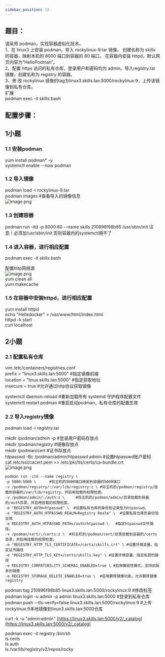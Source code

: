 ```yaml
---
sidebar_position: 12
---
```


## **题目：**
请采用 podman，实现容器虚拟化技术。 <br />1、在 linux3 上安装 podman，导入 rockylinux-9.tar 镜像。 创建名称为 skills 的容器，映射本机的 8000 端口到容器的 80 端口， 在容器内安装 httpd，默认网页内容为“HelloPodman”。 <br />2、配置 https 访问的私有仓库，登录用户和密码均为 admin。导入registry.tar 镜像，创建名称为 registry 的容器。 <br />3、修 改 rockylinux 镜像的tag为linux3.skills.lan:5000/rockylinux:9，上传该镜像到私有仓库。<br />扩展<br />podman exec -it skills bash

## 配置步骤：
## 1小题
### 1.1 安装podman
yum install podman* -y<br />systemctl enable --now podman
### 1.2 导入镜像
podman load -i rockylinux-9.tar<br />podman images  #查看导入的镜像信息<br />![image.png](https://cdn.nlark.com/yuque/0/2024/png/33622884/1706090679574-18dfe548-3992-4aee-9f9a-92f29b52ba03.png#averageHue=%23320c26&clientId=u0c7e01e1-0e05-4&from=paste&height=80&id=vkvyA&originHeight=80&originWidth=736&originalType=binary&ratio=1&rotation=0&showTitle=false&size=26386&status=done&style=none&taskId=u7353ca89-cf49-47c0-ac9c-eb1d128d100&title=&width=736)
### 1.3 创建容器
podman run -itd -p 8000:80 --name skills 210996f98b85 /usr/sbin/init
注意！必须加/usr/sbin/init 否则容器内的systemctl用不了
### 1.4 进入容器，进行相应配置
podman exec -it skills bash 

配置http网络源<br />![image.png](https://cdn.nlark.com/yuque/0/2024/png/33622884/1706090538417-fd36d7c5-07fb-474e-82b1-7d469399fbd7.png#averageHue=%23310b25&clientId=u0c7e01e1-0e05-4&from=paste&height=242&id=u59562248&originHeight=242&originWidth=568&originalType=binary&ratio=1&rotation=0&showTitle=false&size=33901&status=done&style=none&taskId=ub4553832-57ae-4e19-b5c9-2f2e54c3f38&title=&width=568)<br />yum clean all <br />yum makecache
### 1.5 在容器中安装httpd，进行相应配置
yum install httpd<br />echo "Helledocker" > /var/www/html/index.html<br />httpd -k start<br />curl localhost

## 2小题
### 2.1 配置私有仓库
vim /etc/containers/registries.conf<br />prefix = "linux3.skills.lan:5000"  #指定镜像前缀<br />location = "linux.skills.lan:5000" #指定获取地址<br />insecure = true #允许通过http协议获取镜像

systemctl daemon-reload    #重新加载所有 systemd 守护程序配置文件<br />systemctl restart podman    #重启启动podman，私有仓库的配置生效
### 2.2 导入registry镜像
podman load -i registry.tar


mkdir /podman/admin -p    #登录用户密码存放点<br />mkdir /podman/registry      #镜像存放点<br />mkdir /podman/cert	     #证书存放点<br />htpasswd -Bc /podman/admin/htpasswd admin	#设置htpasswd账户密码<br />cat /etc/ssl/cacert.pem >> /etc/pki/tls/certs/ca-bundle.crt<br />![image.png](https://cdn.nlark.com/yuque/0/2024/png/33622884/1706188454651-18a2c4b0-5e91-4667-b5d3-a6535f3e1479.png#averageHue=%23310b25&clientId=u64221790-2036-4&from=paste&height=107&id=u9ec7caab&originHeight=107&originWidth=747&originalType=binary&ratio=1&rotation=0&showTitle=false&size=28754&status=done&style=none&taskId=ub3a5a635-fb09-4ae3-91d5-1237b63d496&title=&width=747)

```
podman run -itd --name registry \
-p 5000:5000 \      #将主机的5000端口映射到容器的5000端口
-v /podman/registry/:/var/lib/registry:z \ #将主机的/podman/registry/挂载到容器的/var/lib/registry，并启用挂载的权限检查。
-v /podman/admin/:/auth:z \		#将主机的/podman/admin/目录挂载到容器的/auth目录，并启用挂载的权限检查。
-e "REGISTRY_AUTH=htpasswd" \  #设置私有仓库的身份验证类型为htpasswd。
-e "REGISTRY_AUTH_HTPASSWD_REALM=Registry Realm" \	#设置私有仓库的身份验证域
-e REGISTRY_AUTH_HTPASSWD_PATH=/auth/htpasswd \   #指定htpasswd文件路径。
-v /podman/cert/:/certs:z \  #将主机的/podman/cert/目录挂载到容器的/certs目录，并启用挂载的权限检查。
-e "REGISTRY_HTTP_TLS_CERTIFICATE=/certs/skills.crt" \ #设置环境变量，指定证书路径
-e "REGISTRY_HTTP_TLS_KEY=/certs/skills.key" \ #设置环境变量，指定私钥的路径
-e REGISTRY_COMPATIBILITY_SCHEMA1_ENABLED=true \ #启用兼容性模式，支持旧版本的镜像
-e REGISTRY_STORAGE_DELETE_ENABLED=true \  #启用删除镜像功能，允许删除镜像
registry
```
podman tag 210996f98b85 linux3.skills.lan:5000/rockylinux:9  #修改标签<br />podman login -u admin -p admin linux3.skills.lan:5000            #登录到私有仓库<br />podman push --tls-verify=false linux3.skills.lan:5000/rockylinux:9 #上传  rockylinux:9本地镜像到linux3.skills.lan:5000仓库

curl -k -u "admin:admin" [https://linux3.skills.lan:5000/v2/_catalog](https://linux3.skills.lan:5000/v2/_catalog)

podman exec -it registry /bin/sh<br />ls certs<br />ls auth<br />ls /var/lib/registry/v2/repos/rocky



